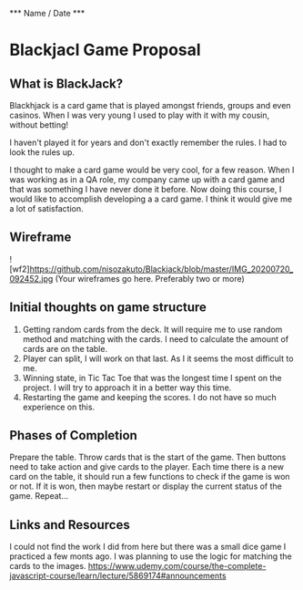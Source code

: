 *** Name / Date ***

# Blackjacl Game Proposal

## What is BlackJack?

Blackhjack is a card game that is played amongst friends, groups and even casinos. When I was very young I used to play with it with my cousin, without  betting!

I haven't played it for years and don't exactly remember the rules. I had to look the rules up.

I thought to make a card game would be very cool, for a few reason. When I was working as in a QA role, my company came up with a card game and that was something I have never done it before. Now doing this course, I would like to accomplish developing a a card game. I think it would give me a lot of satisfaction.

## Wireframe

![wf2]https://github.com/nisozakuto/Blackjack/blob/master/IMG_20200720_092452.jpg
(Your wireframes go here. Preferably two or more)

## Initial thoughts on game structure

1. Getting random cards from the deck. It will require me to use random method and matching with the cards. I need to calculate the amount of cards are on the table.
2. Player can split, I will work on that last. As I it seems the most difficult to me.
3. Winning state, in Tic Tac Toe that was the longest time I spent on the project. I will try to approach it in a better way this time.
4. Restarting the game and keeping the scores. I do not have so much experience on this. 

## Phases of Completion

Prepare the table. Throw cards that is the start of the game.
Then buttons need to take action and give cards to the player.
Each time there is a new card on the table, it should run a few functions to check if the game is won or not.
If it is won, then maybe restart or display the current status of the game.
Repeat...

## Links and Resources


I could not find the work I did from here but there was a small dice game I practiced a few monts ago. I was planning to use the logic for matching the cards to the images.
https://www.udemy.com/course/the-complete-javascript-course/learn/lecture/5869174#announcements

